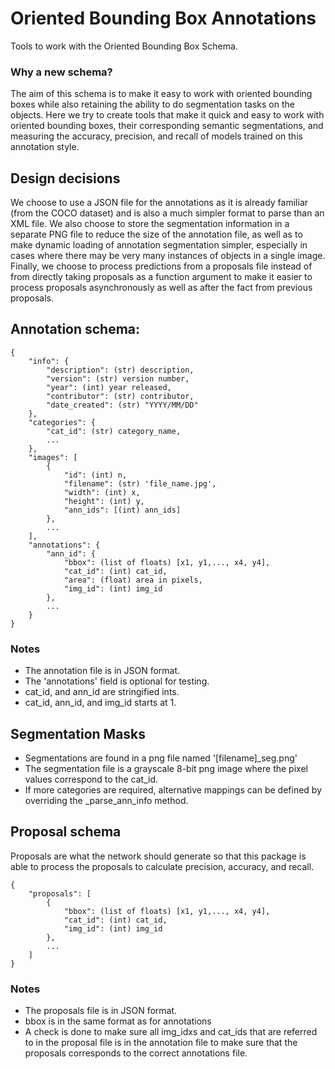 # Oriented Bounding Box Annotations
Tools to work with the Oriented Bounding Box Schema.

### Why a new schema?
The aim of this schema is to make it easy to work with oriented bounding boxes while also retaining the ability to do segmentation tasks on the objects.
Here we try to create tools that make it quick and easy to work with oriented bounding boxes, their corresponding semantic segmentations, and measuring the accuracy, precision, and recall of models trained on this annotation style.

## Design decisions
We choose to use a JSON file for the annotations as it is already familiar (from the COCO dataset) and is also a much simpler format to parse than an XML file. 
We also choose to store the segmentation information in a separate PNG file to reduce the size of the annotation file, as well as to make dynamic loading of annotation segmentation simpler, especially in cases where there may be very many instances of objects in a single image.
Finally, we choose to process predictions from a proposals file instead of from directly taking proposals as a function argument to make it easier to process proposals asynchronously as well as after the fact from previous proposals.

## Annotation schema:

```
{
    "info": {
        "description": (str) description,
        "version": (str) version number,
        "year": (int) year released,
        "contributor": (str) contributor,
        "date_created": (str) "YYYY/MM/DD"
    },
    "categories": {
        "cat_id": (str) category_name,
        ...
    },
    "images": [
        {
            "id": (int) n,
            "filename": (str) 'file_name.jpg',
            "width": (int) x,
            "height": (int) y,
            "ann_ids": [(int) ann_ids]
        },
        ...
    ],
    "annotations": {
        "ann_id": {
            "bbox": (list of floats) [x1, y1,..., x4, y4],
            "cat_id": (int) cat_id,
            "area": (float) area in pixels,
            "img_id": (int) img_id
        },
        ...
    }
}
```

### Notes
- The annotation file is in JSON format.
- The 'annotations' field is optional for testing.
- cat_id, and ann_id are stringified ints.
- cat_id, ann_id, and img_id starts at 1.

## Segmentation Masks
- Segmentations are found in a png file named '[filename]_seg.png'
- The segmentation file is a grayscale 8-bit png image where the pixel values correspond to the cat_id.
- If more categories are required, alternative mappings can be defined by overriding the _parse_ann_info method.


## Proposal schema
Proposals are what the network should generate so that this package is able to process the proposals to calculate precision, accuracy, and recall.

```
{
    "proposals": [
        {
            "bbox": (list of floats) [x1, y1,..., x4, y4],
            "cat_id": (int) cat_id,
            "img_id": (int) img_id
        },
        ...
    ]
}
```

### Notes
- The proposals file is in JSON format.
- bbox is in the same format as for annotations
- A check is done to make sure all img_idxs and cat_ids that are referred to in the proposal file is in the annotation file to make sure that the proposals corresponds to the correct annotations file.
